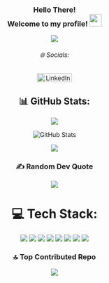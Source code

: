 <h3 align="center">
  Hello There! <br>
  Welcome to my profile!
  <img src="https://media.giphy.com/media/hvRJCLFzcasrR4ia7z/giphy.gif?&v=20250911-1725" width="28">
</h3>

<p align="center">
<img src="https://readme-typing-svg.herokuapp.com/?lines=Full-Stack%20Web%20and%20App%20Developer;2%2B%20years%20of%20coding%20experience;Always%20learning%20new%20things&font=Fira%20Code&center=true&width=440&height=45&color=70a5fd&vCenter=true&size=22&pause=1000&v=20250911-1725">
</p>

<h6 align="center">🌐 Socials:</h6>

<p align="center">
  <a href="https://linkedin.com/in/parker-nelson-27a819241">
    <img src="https://img.shields.io/badge/LinkedIn-%230077B5.svg?logo=linkedin&logoColor=white" alt="LinkedIn" width="80" height="20" />
  </a>
</p>

<h2 align="center">📊 GitHub Stats:</h2>

<p align="center">
  <img src="[https://nirzak-streak-stats.vercel.app/?user=pknelson01&theme=tokyonight&hide_border=false&v=20250911-1725](https://nirzak-streak-stats.vercel.app/?user=pknelson01&theme=tokyonight&hide_border=false&v=20250911-1725)" />
</p>

<!--
ALL TIME STATS
<p align="center">
  <img src="https://github-readme-stats.vercel.app/api?username=pknelson01&theme=tokyonight&hide_border=false&include_all_commits=true&count_private=true&v=20250911-1725" />
</p>
-->

<!--
2025 STATS
-->
<p align="center">
  <img src="https://github-readme-stats.vercel.app/api?username=pknelson01&theme=tokyonight&hide_border=false&include_all_commits=false&count_private=false&v=20250911-1820" alt="GitHub Stats" />
  <br/>
</p>

<p align="center">
  <img src="https://github-readme-stats.vercel.app/api/top-langs/?username=pknelson01&theme=tokyonight&hide_border=false&include_all_commits=true&count_private=true&layout=compact&v=20250911-1725" />
</p>

<h3 align="center">✍️ Random Dev Quote</h3>

<p align="center">
  <img src="https://quotes-github-readme.vercel.app/api?type=horizontal&theme=tokyonight&v=20250911-1725" />
</p>

<h1 align="center">💻 Tech Stack:</h1>

<p align="center">
  <img src="https://img.shields.io/badge/c++-%2300599C.svg?style=for-the-badge&logo=c%2B%2B&logoColor=white&v=20250911-1725" />
  <img src="https://img.shields.io/badge/html5-%23E34F26.svg?style=for-the-badge&logo=html5&logoColor=white&v=20250911-1725" />
  <img src="https://img.shields.io/badge/javascript-%23323330.svg?style=for-the-badge&logo=javascript&logoColor=%23F7DF1E&v=20250911-1725" />
  <img src="https://img.shields.io/badge/python-3670A0?style=for-the-badge&logo=python&logoColor=ffdd54&v=20250911-1725" />
  <img src="https://img.shields.io/badge/PowerShell-%235391FE.svg?style=for-the-badge&logo=powershell&logoColor=white&v=20250911-1725" />
  <img src="https://img.shields.io/badge/mysql-4479A1.svg?style=for-the-badge&logo=mysql&logoColor=white&v=20250911-1725" />
  <img src="https://img.shields.io/badge/AWS-%23FF9900.svg?style=for-the-badge&logo=amazon-aws&logoColor=white&v=20250911-1725" />
  <img src="https://img.shields.io/badge/MongoDB-%234ea94b.svg?style=for-the-badge&logo=mongodb&logoColor=white&v=20250911-1725" />
</p>

<h3 align="center">🔝 Top Contributed Repo</h3>

<p align="center">
  <img src="https://github-contributor-stats.vercel.app/api?username=pknelson01&limit=5&theme=tokyonight&combine_all_yearly_contributions=true&v=20250911-1725" />
</p>
